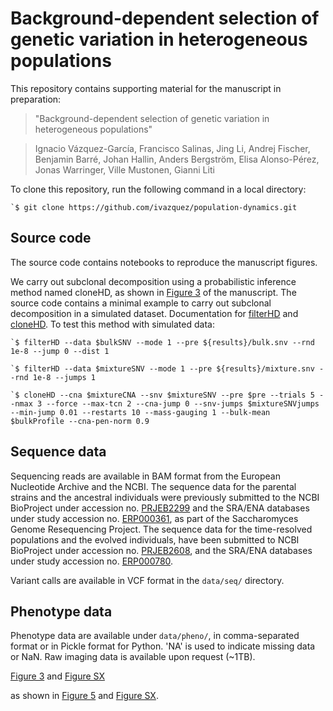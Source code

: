 # Background-dependent selection of genetic variation in heterogeneous populations

This repository contains supporting material for the manuscript in preparation:

> "Background-dependent selection of genetic variation in heterogeneous populations"

> Ignacio Vázquez-García, Francisco Salinas, Jing Li, Andrej Fischer, Benjamin Barré, Johan Hallin, Anders Bergström, Elisa Alonso-Pérez, Jonas Warringer, Ville Mustonen, Gianni Liti

To clone this repository, run the following command in a local directory:

    `$ git clone https://github.com/ivazquez/population-dynamics.git

## Source code

The source code contains notebooks to reproduce the manuscript figures.

We carry out subclonal decomposition using a probabilistic inference method named cloneHD, as shown in [Figure 3](https://github.com/ivazquez/population-dynamics/blob/master/src/figure3.ipynb) of the manuscript. The source code contains a minimal example to carry out subclonal decomposition in a simulated dataset. Documentation for [filterHD](https://github.com/andrej-fischer/cloneHD/blob/master/docs/README-filterHD.md) and [cloneHD](https://github.com/andrej-fischer/cloneHD/blob/master/docs/README-cloneHD.md). To test this method with simulated data:

    `$ filterHD --data $bulkSNV --mode 1 --pre ${results}/bulk.snv --rnd 1e-8 --jump 0 --dist 1

    `$ filterHD --data $mixtureSNV --mode 1 --pre ${results}/mixture.snv --rnd 1e-8 --jumps 1

    `$ cloneHD --cna $mixtureCNA --snv $mixtureSNV --pre $pre --trials 5 --nmax 3 --force --max-tcn 2 --cna-jump 0 --snv-jumps $mixtureSNVjumps --min-jump 0.01 --restarts 10 --mass-gauging 1 --bulk-mean $bulkProfile --cna-pen-norm 0.9

## Sequence data
Sequencing reads are available in BAM format from the European Nucleotide Archive and the NCBI. The sequence data for the parental strains and the ancestral individuals were previously submitted to the NCBI BioProject under accession no. [PRJEB2299](http://www.ncbi.nlm.nih.gov/bioproject/?term=PRJEB2299) and the SRA/ENA databases under study accession no. [ERP000361](http://www.ebi.ac.uk/ena/data/view/ERP000361), as part of the Saccharomyces Genome Resequencing Project. The sequence data for the time-resolved populations and the evolved individuals, have been submitted to NCBI BioProject under accession no. [PRJEB2608](http://www.ncbi.nlm.nih.gov/bioproject/?term=PRJEB2608), and the SRA/ENA databases under study accession no. [ERP000780](http://www.ebi.ac.uk/ena/data/view/ERP000780).

Variant calls are available in VCF format in the `data/seq/` directory.

## Phenotype data
Phenotype data are available under `data/pheno/`, in comma-separated format or in Pickle format for Python. 'NA' is used to indicate missing data or NaN. Raw imaging data is available upon request (~1TB).

[Figure 3](https://github.com/ivazquez/population-dynamics/blob/master/src/figure3.ipynb) and [Figure SX](https://github.com/ivazquez/population-dynamics/blob/master/src/figure3.ipynb)

as shown in [Figure 5](https://github.com/ivazquez/population-dynamics/blob/master/src/figure5.ipynb) and [Figure SX](https://github.com/ivazquez/population-dynamics/blob/master/src/figure5.ipynb).
